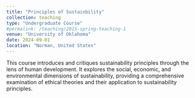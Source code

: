 ```yaml
---
title: "Principles of Sustainbility"
collection: teaching
type: "Undergraduate Course"
#permalink: /teaching/2015-spring-teaching-1
venue: "University of Oklahoma"
date: 2024-09-01
location: "Norman, United States"
---
```


This course introduces and critiques sustainability principles through the lens of human development. It explores the social, economic, and environmental dimensions of sustainability, providing a comprehensive examination of ethical theories and their application to sustainability principles.

